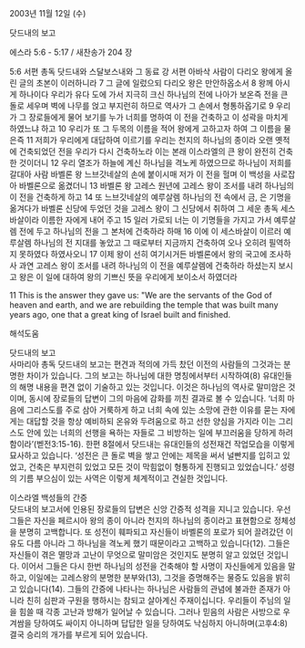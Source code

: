2003년 11월 12일 (수)

닷드내의 보고



에스라 5:6 - 5:17 / 새찬송가 204 장


5:6 서편 총독 닷드내와 스달보스내와 그 동료 강 서편 아바삭 사람이 다리오 왕에게 올린 글의 초본이 이러하니라 7 그 글에 일렀으되 다리오 왕은 만안하옵소서 8 왕께 아시게 하나이다 우리가 유다 도에 가서 지극히 크신 하나님의 전에 나아가 보온즉 전을 큰 돌로 세우며 벽에 나무를 얹고 부지런히 하므로 역사가 그 손에서 형통하옵기로 9 우리가 그 장로들에게 물어 보기를 누가 너희를 명하여 이 전을 건축하고 이 성곽을 마치게 하였느냐 하고 10 우리가 또 그 두목의 이름을 적어 왕에게 고하고자 하여 그 이름을 물은즉 11 저희가 우리에게 대답하여 이르기를 우리는 천지의 하나님의 종이라 오랜 옛적에 건축되었던 전을 우리가 다시 건축하노라 이는 본래 이스라엘의 큰 왕이 완전히 건축한 것이더니 12 우리 열조가 하늘에 계신 하나님을 격노케 하였으므로 하나님이 저희를 갈대아 사람 바벨론 왕 느브갓네살의 손에 붙이시매 저가 이 전을 헐며 이 백성을 사로잡아 바벨론으로 옮겼더니 13 바벨론 왕 고레스 원년에 고레스 왕이 조서를 내려 하나님의 이 전을 건축하게 하고 14 또 느브갓네살의 예루살렘 하나님의 전 속에서 금, 은 기명을 옮겨다가 바벨론 신당에 두었던 것을 고레스 왕이 그 신당에서 취하여 그 세운 총독 세스바살이라 이름한 자에게 내어 주고 15 일러 가로되 너는 이 기명들을 가지고 가서 예루살렘 전에 두고 하나님의 전을 그 본처에 건축하라 하매 16 이에 이 세스바살이 이르러 예루살렘 하나님의 전 지대를 놓았고 그 때로부터 지금까지 건축하여 오나 오히려 필역하지 못하였다 하였사오니 17 이제 왕이 선히 여기시거든 바벨론에서 왕의 국고에 조사하사 과연 고레스 왕이 조서를 내려 하나님의 이 전을 예루살렘에 건축하라 하셨는지 보시고 왕은 이 일에 대하여 왕의 기쁘신 뜻을 우리에게 보이소서 하였더라 

11 This is the answer they gave us: "We are the servants of the God of heaven and earth, and we are rebuilding the temple that was built many years ago, one that a great king of Israel built and finished.

해석도움





닷드내의 보고  
사마리아 총독 닷드내의 보고는 편견과 적의에 가득 찼던 이전의 사람들의 그것과는 분명한 차이가 있습니다. 그의 보고는 하나님에 대한 명칭에서부터 시작하여(8) 유대인들의 해명 내용을 편견 없이 기술하고 있는 것입니다. 이것은 하나님의 역사로 말미암은 것이며, 동시에 장로들의 답변이 그의 마음에 감화를 끼친 결과로 볼 수 있습니다. ‘너희 마음에 그리스도를 주로 삼아 거룩하게 하고 너희 속에 있는 소망에 관한 이유를 묻는 자에게는 대답할 것을 항상 예비하되 온유와 두려움으로 하고 선한 양심을 가지라 이는 그리스도 안에 있는 너희의 선행을 욕하는 자들로 그 비방하는 일에 부끄러움을 당하게 하려 함이라’(벧전3:15-16). 한편 8절에서 닷드내는 유대인들의 성전재건 작업모습을 이렇게 묘사하고 있습니다. ‘성전은 큰 돌로 벽을 쌓고 안에는 제목을 써서 널빤지를 입히고 있었고, 건축은 부지런히 있었고 모든 것이 막힘없이 형통하게 진행되고 있었습니다.’ 성령의 기름 부으심이 있는 사역은 이렇게 체계적이고 견실한 것입니다. 

이스라엘 백성들의 간증   
닷드내의 보고서에 인용된 장로들의 답변은 신앙 간증적 성격을 지니고 있습니다. 우선 그들은 자신을 페르시아 왕의 종이 아니라 천지의 하나님의 종이라고 표현함으로 정체성을 분명히 고백합니다. 또 성전이 훼파되고 자신들이 바벨론의 포로가 되어 끌려갔던 이유도 다름 아니라 그 하나님을 격노케 했기 때문이라고 고백하고 있습니다(12). 그들은 자신들이 겪은 멸망과 고난이 무엇으로 말미암은 것인지도 분명히 알고 있었던 것입니다. 이어서 그들은 다시 한번 하나님의 성전을 건축해야 할 사명이 자신들에게 있음을 말하고, 이일에는 고레스왕의 분명한 분부와(13), 그것을 증명해주는 물증도 있음을 밝히고 있습니다(14). 그들의 간증에 나타나는 하나님은 사람들의 관념에 불과한 존재가 아니라 친히 심판과 구원을 행하시는 참되고 살아계신 주재이십니다. 우리들이 주님의 일을 힘쓸 때 각종 고난과 방해가 일어날 수 있습니다. 그러나 믿음의 사람은 사방으로 우겨쌈을 당하여도 싸이지 아니하며 답답한 일을 당하여도 낙심하지 아니하며(고후4:8) 결국 승리의 개가를 부르게 되어 있습니다.